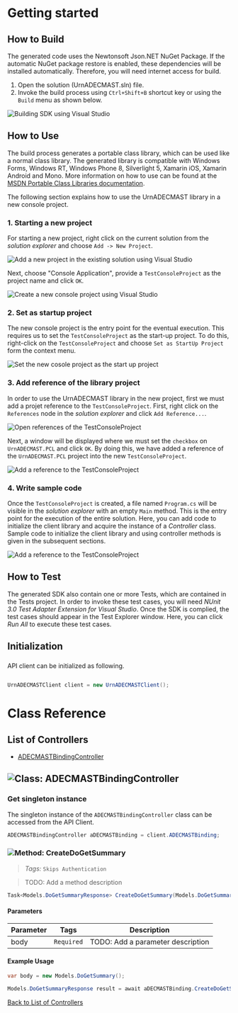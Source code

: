 # Getting started

## How to Build

The generated code uses the Newtonsoft Json.NET NuGet Package. If the automatic NuGet package restore
is enabled, these dependencies will be installed automatically. Therefore,
you will need internet access for build.

1. Open the solution (UrnADECMAST.sln) file.
2. Invoke the build process using `Ctrl+Shift+B` shortcut key or using the `Build` menu as shown below.

![Building SDK using Visual Studio](https://apidocs.io/illustration/cs?step=buildSDK&workspaceFolder=urn%3AADEC_MAST-CSharp&workspaceName=UrnADECMAST&projectName=UrnADECMAST.PCL)

## How to Use

The build process generates a portable class library, which can be used like a normal class library. The generated library is compatible with Windows Forms, Windows RT, Windows Phone 8,
Silverlight 5, Xamarin iOS, Xamarin Android and Mono. More information on how to use can be found at the [MSDN Portable Class Libraries documentation](http://msdn.microsoft.com/en-us/library/vstudio/gg597391%28v=vs.100%29.aspx).

The following section explains how to use the UrnADECMAST library in a new console project.

### 1. Starting a new project

For starting a new project, right click on the current solution from the *solution explorer* and choose  ``` Add -> New Project ```.

![Add a new project in the existing solution using Visual Studio](https://apidocs.io/illustration/cs?step=addProject&workspaceFolder=urn%3AADEC_MAST-CSharp&workspaceName=UrnADECMAST&projectName=UrnADECMAST.PCL)

Next, choose "Console Application", provide a ``` TestConsoleProject ``` as the project name and click ``` OK ```.

![Create a new console project using Visual Studio](https://apidocs.io/illustration/cs?step=createProject&workspaceFolder=urn%3AADEC_MAST-CSharp&workspaceName=UrnADECMAST&projectName=UrnADECMAST.PCL)

### 2. Set as startup project

The new console project is the entry point for the eventual execution. This requires us to set the ``` TestConsoleProject ``` as the start-up project. To do this, right-click on the  ``` TestConsoleProject ``` and choose  ``` Set as StartUp Project ``` form the context menu.

![Set the new cosole project as the start up project](https://apidocs.io/illustration/cs?step=setStartup&workspaceFolder=urn%3AADEC_MAST-CSharp&workspaceName=UrnADECMAST&projectName=UrnADECMAST.PCL)

### 3. Add reference of the library project

In order to use the UrnADECMAST library in the new project, first we must add a projet reference to the ``` TestConsoleProject ```. First, right click on the ``` References ``` node in the *solution explorer* and click ``` Add Reference... ```.

![Open references of the TestConsoleProject](https://apidocs.io/illustration/cs?step=addReference&workspaceFolder=urn%3AADEC_MAST-CSharp&workspaceName=UrnADECMAST&projectName=UrnADECMAST.PCL)

Next, a window will be displayed where we must set the ``` checkbox ``` on ``` UrnADECMAST.PCL ``` and click ``` OK ```. By doing this, we have added a reference of the ```UrnADECMAST.PCL``` project into the new ``` TestConsoleProject ```.

![Add a reference to the TestConsoleProject](https://apidocs.io/illustration/cs?step=createReference&workspaceFolder=urn%3AADEC_MAST-CSharp&workspaceName=UrnADECMAST&projectName=UrnADECMAST.PCL)

### 4. Write sample code

Once the ``` TestConsoleProject ``` is created, a file named ``` Program.cs ``` will be visible in the *solution explorer* with an empty ``` Main ``` method. This is the entry point for the execution of the entire solution.
Here, you can add code to initialize the client library and acquire the instance of a *Controller* class. Sample code to initialize the client library and using controller methods is given in the subsequent sections.

![Add a reference to the TestConsoleProject](https://apidocs.io/illustration/cs?step=addCode&workspaceFolder=urn%3AADEC_MAST-CSharp&workspaceName=UrnADECMAST&projectName=UrnADECMAST.PCL)

## How to Test

The generated SDK also contain one or more Tests, which are contained in the Tests project.
In order to invoke these test cases, you will need *NUnit 3.0 Test Adapter Extension for Visual Studio*.
Once the SDK is complied, the test cases should appear in the Test Explorer window.
Here, you can click *Run All* to execute these test cases.

## Initialization

### 

API client can be initialized as following.

```csharp

UrnADECMASTClient client = new UrnADECMASTClient();
```



# Class Reference

## <a name="list_of_controllers"></a>List of Controllers

* [ADECMASTBindingController](#adecmast_binding_controller)

## <a name="adecmast_binding_controller"></a>![Class: ](https://apidocs.io/img/class.png "UrnADECMAST.PCL.Controllers.ADECMASTBindingController") ADECMASTBindingController

### Get singleton instance

The singleton instance of the ``` ADECMASTBindingController ``` class can be accessed from the API Client.

```csharp
ADECMASTBindingController aDECMASTBinding = client.ADECMASTBinding;
```

### <a name="create_do_get_summary"></a>![Method: ](https://apidocs.io/img/method.png "UrnADECMAST.PCL.Controllers.ADECMASTBindingController.CreateDoGetSummary") CreateDoGetSummary

> *Tags:*  ``` Skips Authentication ``` 

> TODO: Add a method description


```csharp
Task<Models.DoGetSummaryResponse> CreateDoGetSummary(Models.DoGetSummary body)
```

#### Parameters

| Parameter | Tags | Description |
|-----------|------|-------------|
| body |  ``` Required ```  | TODO: Add a parameter description |


#### Example Usage

```csharp
var body = new Models.DoGetSummary();

Models.DoGetSummaryResponse result = await aDECMASTBinding.CreateDoGetSummary(body);

```


[Back to List of Controllers](#list_of_controllers)



